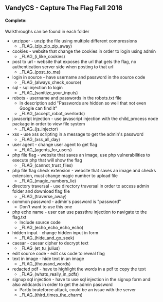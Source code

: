 ## VandyCS - Capture The Flag Fall 2016

#### Complete:
Walkthroughs can be found in each folder
- unzipper - unzip the file using multiple different compressions
  - \_FLAG_(zip_zip_zip_away)
- cookies - website that change the cookies in order to login using admin
  - \_FLAG_(i_like_cookies)
- post to url - website that exposes the url that gets the flag, no authentication server side when posting to that url
  - \_FLAG_(post_to_me)
- login in source - have username and password in the source code
  - \_FLAG_(always_check_source)
- sql - sql injection to login
  - \_FLAG_(sanitize_your_inputs)
- robots - username and passwords in the robots.txt file
  - In description add "Passwords are hidden so well that not even Google can find it"
  - \_FLAG_(accept_robot_overlords)
- javascript injection - use javascript injection with the child_process node package in order to view file system
  - \_FLAG_(js_injector)
- xss - use xss scripting in a message to get the admin's password
  - \_FLAG_(xss_all_day)
- user agent - change user agent to get flag
  - \_FLAG_(agents_for_users)
- php file flag - website that saves an image, use php vulnerabilities to execute php that will show the flag
  - \_FLAG_(cannot_trust_files)
- php file flag check extension - website that saves an image and checks extension, must change magic number to upload file
  - \_FLAG_(magic_numbers_lie)
- directory traversal - use directory traversal in order to access admin folder and download flag file
  - \_FLAG_(traverse_away)
- common password - admin's password is "password"
  - Don't want to use this one
- php echo name - user can use passthru injection to navigate to the flag.txt
  - Include source code
  - \_FLAG_(echo_echo_echo_echo)
- hidden input - change hidden input in form
  - \_FLAG_(hide_and_go_seek)
- caesar - caesar cipher to decrypt text
  - \_FLAG_(et_tu_julius)
- edit source code - edit css code to reveal flag
- text in image - hide text in an image
  - \_FLAG_(thousand_words)
- redacted pdf - have to highlight the words in a pdf to copy the text
  - \_FLAG_(whats_really_in_pdfs)
- signup sql injection - have to use sql injection in the signup form and also wildcards in order to get the admin password
  - Partly bruteforce attack, could be an issue with the server
  - \_FLAG_(third_times_the_charm)
